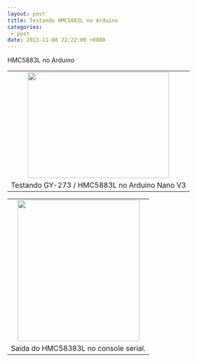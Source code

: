 ```yaml
---
layout: post
title: Testando HMC5883L no Arduino
categories:
 - post
date: 2013-11-08 22:22:00 +0000
---
```


HMC5883L no Arduino<a name="more"></a>  

<table align="center" cellpadding="0" cellspacing="0" class="tr-caption-container" style="margin-left: auto; margin-right: auto; text-align: center;"><tbody>
<tr><td style="text-align: center;"><a href="http://1.bp.blogspot.com/-wgmJYPbclcY/Un1jnNo9rMI/AAAAAAAAnCk/qb0-FARZRPg/s1600/IMG_20131108_191056.jpg" imageanchor="1" style="margin-left: auto; margin-right: auto;"><img border="0" height="240" src="http://1.bp.blogspot.com/-wgmJYPbclcY/Un1jnNo9rMI/AAAAAAAAnCk/qb0-FARZRPg/s320/IMG_20131108_191056.jpg" width="320"/></a></td></tr>
<tr><td class="tr-caption" style="text-align: center;">Testando GY-273 / HMC5883L no Arduino Nano V3</td></tr>
</tbody></table>

<table align="center" cellpadding="0" cellspacing="0" class="tr-caption-container" style="margin-left: auto; margin-right: auto; text-align: center;"><tbody>
<tr><td style="text-align: center;"><a href="http://1.bp.blogspot.com/-B5O7tUCE5pc/Un1jsKC2LWI/AAAAAAAAnCs/YXhtfmRZwEM/s1600/hmc5883-test.PNG" imageanchor="1" style="margin-left: auto; margin-right: auto;"><img border="0" height="320" src="http://1.bp.blogspot.com/-B5O7tUCE5pc/Un1jsKC2LWI/AAAAAAAAnCs/YXhtfmRZwEM/s320/hmc5883-test.PNG" width="276"/></a></td></tr>
<tr><td class="tr-caption" style="text-align: center;">Saída do HMC58383L no console serial.</td></tr>
</tbody></table>

  